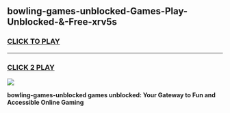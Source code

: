
## bowling-games-unblocked-Games-Play-Unblocked-&-Free-xrv5s
<h3>
<a href="https://premium76.site?title=bowling-games-unblocked&ref=24A">CLICK TO PLAY</a></h3>
<hr>

<h3>
<a href="https://premium76.site?title=bowling-games-unblocked&ref=24A">CLICK 2 PLAY</a>
  
</h3>

<a href="https://premium76.site?title=bowling-games-unblocked&ref=24A"><img src="https://clearcache.store/games.png"></a>


**bowling-games-unblocked games unblocked: Your Gateway to Fun and Accessible Online Gaming**

